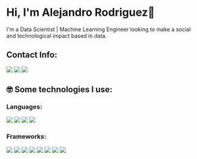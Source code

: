 # Hi, I'm Alejandro Rodriguez👋
I'm a Data Scientist | Machine Learning Engineer looking to make a social and technological impact based in data.

<!-- **alexrods/alexrods** is a ✨ _special_ ✨ repository because its `README.md` (this file) appears on your GitHub profile. -->

<!-- - 🔭 I’m currently working on my self -->
<!-- - 🌱 I’m currently learning Artificial Intelligence
- 👯 I’m looking to collaborate on ...
- 🤔 I’m looking for help with ...
- 💬 Ask me about music
- 📫 How to reach me: ...
- 😄 Pronouns: ...
- ⚡ Fun fact: ... -->

## Contact Info:
[<img src="https://img.shields.io/badge/linkedin-%230077B5.svg?&style=for-the-badge&logo=linkedin&logoColor=white" />](https://www.linkedin.com/in/malexrodsan/) [<img src="https://img.shields.io/badge/Twitter-1DA1F2?style=for-the-badge&logo=twitter&logoColor=white" />](https://twitter.com/m_alexrods) [<img src ="https://img.shields.io/badge/Telegram-2CA5E0?style=for-the-badge&logo=telegram&logoColor=white" />](https://t.me/m_alexrods)


## :nerd_face: Some technologies I use: 

### Languages:

<p>
    <img src="https://img.shields.io/badge/Python-FFD43B?style=for-the-badge&logo=python&logoColor=blue">
    <img src="https://img.shields.io/badge/R-276DC3?style=for-the-badge&logo=r&logoColor=white">
    <img src="https://img.shields.io/badge/C-00599C?style=for-the-badge&logo=c&logoColor=white">
    <img src="https://img.shields.io/badge/C%2B%2B-00599C?style=for-the-badge&logo=c%2B%2B&logoColor=white">
</p>


### Frameworks:
<p>
    <img src="https://img.shields.io/badge/TensorFlow-FF6F00?style=for-the-badge&logo=tensorflow&logoColor=white">
    <img src="https://img.shields.io/badge/scikit_learn-F7931E?style=for-the-badge&logo=scikit-learn&logoColor=white">
    <img src="https://img.shields.io/badge/Numpy-777BB4?style=for-the-badge&logo=numpy&logoColor=white">
    <img src="https://img.shields.io/badge/Pandas-2C2D72?style=for-the-badge&logo=pandas&logoColor=white">    
    <img src="https://img.shields.io/badge/conda-342B029.svg?&style=for-the-badge&logo=anaconda&logoColor=white">
    <img src="https://img.shields.io/badge/fastapi-109989?style=for-the-badge&logo=FASTAPI&logoColor=white">
    <img src="https://img.shields.io/badge/Flask-000000?style=for-the-badge&logo=flask&logoColor=white">
    <img src="https://img.shields.io/badge/DVC-945DD6?style=for-the-badge&logo=dataversioncontrol&logoColor=white">
</p>

